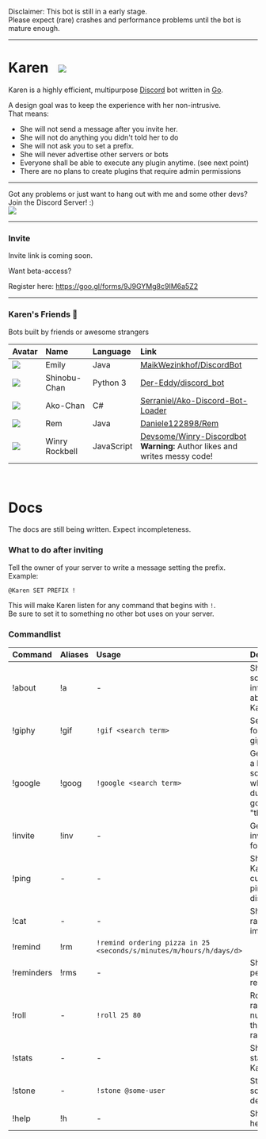 Disclaimer: This bot is still in a early stage.<br>
Please expect (rare) crashes and performance problems until the bot is mature enough.
<hr>

# Karen &nbsp; ![](http://i.imgur.com/vDJVt9g.png)

Karen is a highly efficient, multipurpose [Discord](https://discordapp.com/) bot written in [Go](http://golang.org/).

A design goal was to keep the experience with her non-intrusive.<br>
That means:

- She will not send a message after you invite her.
- She will not do anything you didn't told her to do
- She will not ask you to set a prefix.
- She will never advertise other servers or bots
- Everyone shall be able to execute any plugin anytime. (see next point)
- There are no plans to create plugins that require admin permissions

<hr>

Got any problems or just want to hang out with me and some other devs?<br>
Join the Discord Server! :)<br>
[![](https://discordapp.com/api/guilds/180818466847064065/widget.png)](https://discord.gg/5SjDr3G)

<hr>

### Invite
Invite link is coming soon.

Want beta-access?

Register here: https://goo.gl/forms/9J9GYMg8c9IM6a5Z2

<hr>

### Karen's Friends :tada:
Bots built by friends or awesome strangers

|Avatar|Name|Language|Link|
|:-|:-|:-|:-|
|![](http://i.imgur.com/SrgZI3g.png)|Emily|Java|[MaikWezinkhof/DiscordBot](https://github.com/MaikWezinkhof/DiscordBot)
|![](http://i.imgur.com/Tb0FZoZ.png)|Shinobu-Chan|Python 3|[Der-Eddy/discord_bot](https://github.com/Der-Eddy/discord_bot)
|![](http://i.imgur.com/PNcNRfM.png)|Ako-Chan|C#|[Serraniel/Ako-Discord-Bot-Loader](https://github.com/Serraniel/Ako-Discord-Bot-Loader)
|![](http://i.imgur.com/7KiL7oG.png)|Rem|Java|[Daniele122898/Rem](https://github.com/Daniele122898/Rem)
|![](http://i.imgur.com/vBnv5u2.png)|Winry Rockbell|JavaScript|[Devsome/Winry-Discordbot](https://github.com/Devsome/EliteBot) <br> **Warning:** Author likes and writes messy code!

<br>

# Docs

The docs are still being written.
Expect incompleteness.

### What to do after inviting
Tell the owner of your server to write a message setting the prefix.<br>
Example:
```
@Karen SET PREFIX !
```
This will make Karen listen for any command that begins with `!`.<br>
Be sure to set it to something no other bot uses on your server.

### Commandlist
|Command|Aliases|Usage|Description|
|:-|:-|:-|:-|
|!about|!a|-|Shows some information about Karen.
|!giphy|!gif|`!gif <search term>`|Searches for gifs on giphy.com
|!google|!goog|`!google <search term>`|Generates a link for someone who's too dumb to google (aka "that guy")
|!invite|!inv|-|Get an invite link for Karen
|!ping|-|-|Shows Karen's current ping to discord
|!cat|-|-|Shows a random cat image
|!remind|!rm|`!remind ordering pizza in 25 <seconds/s/minutes/m/hours/h/days/d>`
|!reminders|!rms|-|Shows your pending reminders
|!roll|-|`!roll 25 80`|Rolls a random number in the given range
|!stats|-|-|Shows stats about Karen
|!stone|-|`!stone @some-user`|Stones someone to death
|!help|!h|-|Shows this help
